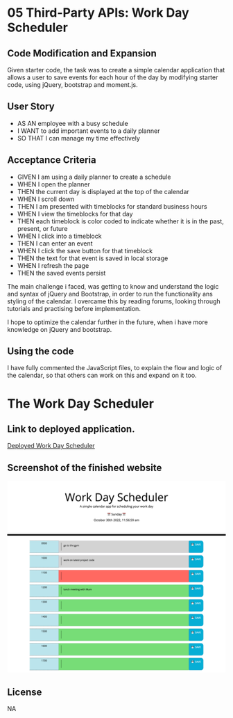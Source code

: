 # 05 Third-Party APIs: Work Day Scheduler

## Code Modification and Expansion

Given starter code, the task was to create a simple calendar application that allows a user to save events for each hour of the day by modifying starter code, using jQuery, bootstrap and moment.js.

## User Story

* AS AN employee with a busy schedule
* I WANT to add important events to a daily planner
* SO THAT I can manage my time effectively


## Acceptance Criteria

* GIVEN I am using a daily planner to create a schedule
* WHEN I open the planner
* THEN the current day is displayed at the top of the calendar
* WHEN I scroll down
* THEN I am presented with timeblocks for standard business hours
* WHEN I view the timeblocks for that day
* THEN each timeblock is color coded to indicate whether it is in the past,   present, or future
* WHEN I click into a timeblock
* THEN I can enter an event
* WHEN I click the save button for that timeblock
* THEN the text for that event is saved in local storage
* WHEN I refresh the page
* THEN the saved events persist


The main challenge i faced, was getting to know and understand the logic and syntax of jQuery and Bootstrap, in order to run the functionality ans styling of the calendar. I overcame this by reading forums, looking through tutorials and practising before implementation.

I hope to optimize the calendar further in the future, when i have more knowledge on jQuery and bootstrap.

## Using the code
I have fully commented the JavaScript files, to explain the flow and logic of the calendar, so that others can work on this and expand on it too.

# The Work Day Scheduler 

## Link to deployed application.

<a href="https://enigmawoman.github.io/04-Web-APIs/">Deployed Work Day Scheduler</a>

## Screenshot of the finished website 

![Online Coding Quiz Home](./assets/images/workdayScheduler.png)


## License

NA